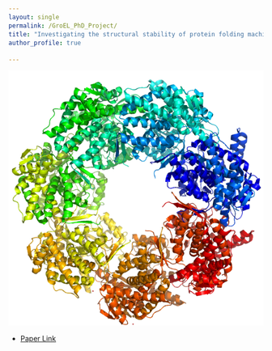 ```yaml
---
layout: single
permalink: /GroEL_PhD_Project/
title: "Investigating the structural stability of protein folding machinery GroEL"
author_profile: true

---
```


<img src="../assets/images/GroEL.png" alt="drawing"
/>
* [Paper Link](https://www.sciencedirect.com/science/article/abs/pii/S0141813016325521)